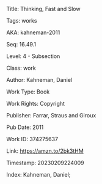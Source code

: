 Title:  Thinking, Fast and Slow

Tags:   works

AKA:    kahneman-2011

Seq:    16.49.1

Level:  4 - Subsection

Class:  work

Author: Kahneman, Daniel

Work Type: Book

Work Rights: Copyright

Publisher: Farrar, Straus and Giroux

Pub Date: 2011

Work ID: 374275637

Link:   https://amzn.to/2bk3tHM

Timestamp: 20230209224009

Index:  Kahneman, Daniel; 
